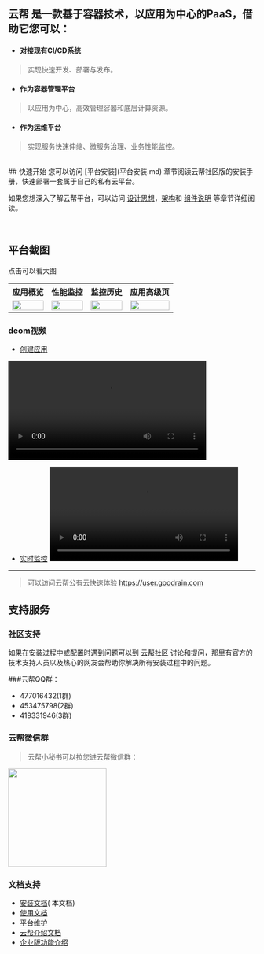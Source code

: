 ## 云帮 是一款基于容器技术，以应用为中心的PaaS，借助它您可以：

- #### 对接现有CI/CD系统
> 实现快速开发、部署与发布。

- #### 作为容器管理平台
> 以应用为中心，高效管理容器和底层计算资源。

- #### 作为运维平台
> 实现服务快速伸缩、微服务治理、业务性能监控。

<br>
## 快速开始
您可以访问 [平台安装](平台安装.md) 章节阅读云帮社区版的安装手册，快速部署一套属于自己的私有云平台。

如果您想深入了解云帮平台，可以访问 [设计思想](设计思想.md)，[架构](架构.md)和 [组件说明](组件说明.md) 等章节详细阅读。

<br>

## 平台截图
点击可以看大图
<table>
<tr><th>应用概览</th><th>性能监控</th><th>监控历史</th><th>应用高级页</th></tr>
<tr><td><a href="http://7xihe6.com1.z0.glb.clouddn.com/new_cloudbang_ds.png"><img src="http://7xihe6.com1.z0.glb.clouddn.com/new_cloudbang_ds.png" width="100%"/></a></td>

<td><a href="http://7xihe6.com1.z0.glb.clouddn.com/new_cloudbang_realtime.png"><img src="http://7xihe6.com1.z0.glb.clouddn.com/new_cloudbang_realtime.png" width="100%"/></a></td>

<td><a href="http://7xihe6.com1.z0.glb.clouddn.com/new_cloudbang_zst.png" ><img src="http://7xihe6.com1.z0.glb.clouddn.com/new_cloudbang_zst.png" width="100%"/></a>

</td><td><a href="http://7xihe6.com1.z0.glb.clouddn.com/new_cloudbang_advanced.png" ><img src="http://7xihe6.com1.z0.glb.clouddn.com/new_cloudbang_advanced.png" width="100%"/></a></td></tr>

</table>


### deom视频
- [创建应用](http://www.goodrain.com/images/video/newapp.mp4)

<video src="http://www.goodrain.com/images/video/newapp.mp4" style="width:80%;" controls="controls"></video>

- [实时监控](http://www.goodrain.com/images/video/performance.mp4)
<video src="http://www.goodrain.com/images/video/performance.mp4" style="width:80%;" controls="controls"></video>


-----

> 可以访问云帮公有云快速体验 https://user.goodrain.com


## 支持服务

### 社区支持

如果在安装过程中或配置时遇到问题可以到 [云帮社区](http://t.goodrain.com/yb) 讨论和提问，那里有官方的技术支持人员以及热心的网友会帮助你解决所有安装过程中的问题。

###云帮QQ群：
- 477016432(1群)  
- 453475798(2群)  
- 419331946(3群)


### 云帮微信群
>云帮小秘书可以拉您进云帮微信群：

<img src="http://www.goodrain.com/images/weixinqun.jpg" width="200"/>

### 文档支持
- [安装文档](介绍.md)( 本文档)
- [使用文档](http://doc.goodrain.com/usage)
- [平台维护](维护.md)
- [云帮介绍文档](http://doc.goodrain.com/cloudbang-intro)
- [企业版功能介绍](http://doc.goodrain.com/cloudbang-enterprise)
